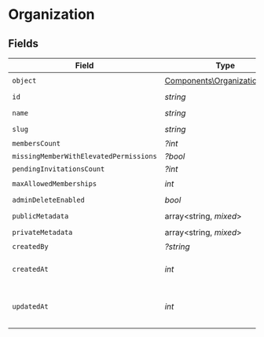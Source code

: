 # Organization


## Fields

| Field                                                                          | Type                                                                           | Required                                                                       | Description                                                                    |
| ------------------------------------------------------------------------------ | ------------------------------------------------------------------------------ | ------------------------------------------------------------------------------ | ------------------------------------------------------------------------------ |
| `object`                                                                       | [Components\OrganizationObject](../../Models/Components/OrganizationObject.md) | :heavy_check_mark:                                                             | N/A                                                                            |
| `id`                                                                           | *string*                                                                       | :heavy_check_mark:                                                             | N/A                                                                            |
| `name`                                                                         | *string*                                                                       | :heavy_check_mark:                                                             | N/A                                                                            |
| `slug`                                                                         | *string*                                                                       | :heavy_check_mark:                                                             | N/A                                                                            |
| `membersCount`                                                                 | *?int*                                                                         | :heavy_minus_sign:                                                             | N/A                                                                            |
| `missingMemberWithElevatedPermissions`                                         | *?bool*                                                                        | :heavy_minus_sign:                                                             | N/A                                                                            |
| `pendingInvitationsCount`                                                      | *?int*                                                                         | :heavy_minus_sign:                                                             | N/A                                                                            |
| `maxAllowedMemberships`                                                        | *int*                                                                          | :heavy_check_mark:                                                             | N/A                                                                            |
| `adminDeleteEnabled`                                                           | *bool*                                                                         | :heavy_check_mark:                                                             | N/A                                                                            |
| `publicMetadata`                                                               | array<string, *mixed*>                                                         | :heavy_check_mark:                                                             | N/A                                                                            |
| `privateMetadata`                                                              | array<string, *mixed*>                                                         | :heavy_check_mark:                                                             | N/A                                                                            |
| `createdBy`                                                                    | *?string*                                                                      | :heavy_minus_sign:                                                             | N/A                                                                            |
| `createdAt`                                                                    | *int*                                                                          | :heavy_check_mark:                                                             | Unix timestamp of creation.<br/>                                               |
| `updatedAt`                                                                    | *int*                                                                          | :heavy_check_mark:                                                             | Unix timestamp of last update.<br/>                                            |